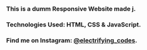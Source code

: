 ### This is a dumm Responsive Website made j.

### Technologies Used: HTML, CSS & JavaScript.

### Find me on Instagram: [@electrifying_codes][Instagram].

[Instagram]: https://www.instagram.com/electrifying_codes